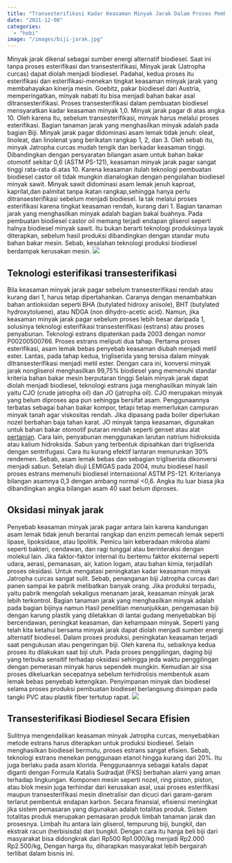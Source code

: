 ```yaml
---
title: "Transesterifikasi Kadar Keasaman Minyak Jarak Dalam Proses Pembuatan Energi Alternatif Biodiesel"
date: "2021-12-08"
categories: 
  - "hobi"
image: "/images/biji-jarak.jpg"
---
```


Minyak jarak dikenal sebagai sumber energi alternatif biodiesel. Saat ini tanpa proses esterifikasi dan transesterifikasi, Minyak jarak (Jatropha curcas) dapat diolah menjadi biodiesel. Padahal, kedua proses itu esterifikasi dan esterifikasi-menekan tingkat keasaman minyak jarak yang membahayakan kinerja mesin. Goebitz, pakar biodiesel dari Austria, memperingatkan, minyak nabati itu bisa menjadi bahan bakar asal ditransesterifikasi. Proses transesterifikasi dalam pembuatan biodiesel mensyaratkan kadar keasaman minyak 1,0. Minyak jarak pagar di atas angka 10. Oleh karena itu, sebelum transesterifikasi, minyak harus melalui proses esterifikasi. Bagian tanaman jarak yang menghasilkan minyak adalah pada bagian Biji. Minyak jarak pagar didominasi asam lemak tidak jenuh: oleat, linoleat, dan linolenat yang berikatan rangkap 1, 2, dan 3. Oleh sebab itu, minyak Jatropha curcas mudah tengik dan berkadar keasaman tinggi. Dibandingkan dengan persyaratan bilangan asam untuk bahan bakar otomotif sekitar 0,6 (ASTM PS-121), keasaman minyak jarak pagar sangat tinggi rata-rata di atas 10. Karena keasaman itulah teknologi pembuatan biodiesel castor oil tidak mungkin dianalogkan dengan pengolahan biodiesel minyak sawit. Minyak sawit didominasi asam lemak jenuh kaproat, kaprilat,dan palmitat tanpa ikatan rangkap,sehingga hanya perlu ditransesterifikasi sebelum menjadi biodiesel. Ia tak melalui proses esterifikasi karena tingkat keasaman rendah, kurang dari 1. Bagian tanaman jarak yang menghasilkan minyak adalah bagian bakal buahnya. Pada pembuatan biodiesel castor oil memang terjadi endapan gliserol seperti halnya biodiesel minyak sawit. Itu bukan berarti teknologi produksinya layak diterapkan, sebelum hasil produksi dibandingkan dengan standar mutu bahan bakar mesin. Sebab, kesalahan teknologi produksi biodiesel berdampak kerusakan mesin. [![](/images/castol-1024x581.jpg)](http://localhost/mitra/wp-content/uploads/2021/12/castol.jpg)

## Teknologi esterifikasi transesterifikasi

Bila keasaman minyak jarak pagar sebelum transesterifikasi rendah atau kurang dari 1, harus tetap dipertahankan. Caranya dengan menambahkan bahan antioksidan seperti BHA (butylated hidroxy anisole), BHT (butylated hydroxytoluene), atau NDGA (non dihydro-acetic acid). Namun, jika keasaman minyak jarak pagar sebelum proses lebih besar daripada 1, solusinya teknologi esterifikasi transesterifikasi (estrans) atau proses penyabunan. Teknologi estrans dipatenkan pada 2003 dengan nomor P00200500766. Proses estrans meliputi dua tahap. Pertama proses esterifikasi, asam lemak bebas penyebab keasaman diubah menjadi metil ester. Lantas, pada tahap kedua, trigliserida yang tersisa dalam minyak ditransesterifikasi menjadi metil ester. Dengan cara ini, konversi minyak jarak nongliserol menghasilkan 99,75% biodiesel yang memenuhi standar kriteria bahan bakar mesin berputaran tinggi Selain minyak jarak dapat diolah menjadi biodiesel, teknologi estrans juga menghasilkan minyak lain yaitu CJO (crude jatropha oil) dan JO (jatropha oil). CJO merupakan minyak yang belum diproses apa pun sehingga bersifat asam. Penggunaannya terbatas sebagai bahan bakar kompor, tetapi tetap memerlukan campuran minyak tanah agar viskositas rendah. Jika dipasang pada boiler diperlukan nozel berbahan baja tahan karat. JO minyak tanpa keasaman, digunakan untuk bahan bakar otomotif putaran rendah seperti genset atau alat [pertanian](http://localhost/mitra/pertanian "pertanian"). Cara lain, penyabunan menggunakan larutan natrium hidroksida atau kalium hidroksida. Sabun yang terbentuk dipisahkan dari trigliserida dengan sentrifugasi. Cara itu kurang efektif lantaran menurunkan 30% rendemen. Sebab, asam lemak bebas dan sebagian trigliserida dikonversi menjadi sabun. Setelah diuji LEMIGAS pada 2004, mutu biodiesel hasil proses estrans memenuhi biodiesel internasional ASTM PS-121. Kriterianya bilangan asamnya 0,3 dengan ambang normal <0,6. Angka itu luar biasa jika dibandingkan angka bilangan asam 40 saat belum diproses.

## Oksidasi minyak jarak

Penyebab keasaman minyak jarak pagar antara lain karena kandungan asam lemak tidak jenuh berantai rangkap dan enzim pemecah lemak seperti lipase, lipoksidase, atau lipolitik. Pemicu lain keberadaan mikroba alami seperti bakteri, cendawan, dan ragi tunggal atau berinteraksi dengan molekul lain. Jika faktor-faktor internal itu bertemu faktor eksternal seperti udara, aerasi, pemanasan, air, kation logam, atau bahan kimia, terjadilah proses oksidasi. Untuk mengatasi peningkatan kadar keasaman minyak Jatropha curcas sangat sulit. Sebab, penanganan biji Jatropha curcas dari panen sampai ke pabrik melibatkan banyak orang. Jika produksi terpadu, yaitu pabrik mengolah sekaligus menanam jarak, keasaman minyak jarak lebih terkontrol. Bagian tanaman jarak yang menghasilkan minyak adalah pada bagian bijinya namun Hasil penelitian menunjukkan, pengemasan biji dengan karung plastik yang diletakkan di lantai gudang menyebabkan biji bercendawan, peningkat keasaman, dan kehampaan minyak. Seperti yang telah kita ketahui bersama minyak jarak dapat diolah menjadi sumber energi alternatif biodiesel. Dalam proses produksi, peningkatan keasaman terjadi saat pengukusan atau pengeringan biji. Oleh karena itu, sebaiknya kedua proses itu dilakukan saat biji utuh. Pada proses penggilingan, daging biji yang terbuka sensitif terhadap oksidasi sehingga jeda waktu penggilingan dengan pemerasan minyak harus sependek mungkin. Kemudian air sisa proses dikeluarkan secepatnya sebelum terhidrolisis membentuk asam lemak bebas penyebab ketengikan. Penyimpanan minyak dan biodiesel selama proses produksi pembuatan biodiesel berlangsung disimpan pada tangki PVC atau plastik fiber tertutup rapat. [![](/images/jarak-1024x576.jpg)](http://localhost/mitra/wp-content/uploads/2021/12/jarak.jpg)

## Transesterifikasi Biodiesel Secara Efisien

Sulitnya mengendalikan keasaman minyak Jatropha curcas, menyebabkan metode estrans harus diterapkan untuk produksi biodiesel. Selain menghasilkan biodiesel bermutu, proses estrans sangat efisien. Sebab, teknologi estrans menekan penggunaan etanol hingga kurang dari 20%. Itu juga berlaku pada asam klorida. Penggunaannya sebagai katalis dapat diganti dengan Formula Katalis Sudradjat (FKS) berbahan alami yang aman terhadap lingkungan. Komponen mesin seperti nozel, ring piston, piston, atau blok mesin juga terhindar dari kerusakan asal, usai proses esterifikasi maupun transesterifikasi mesin dinetralisir dan dicuci dari garam-garam terlarut pembentuk endapan karbon. Secara finansial, efisiensi meningkat jika sistem pemasaran yang digunakan adalah totalitas produk. Sistem totalitas produk merupakan pemasaran produk limbah tanaman jarak dan prosesnya. Limbah itu antara lain gliserol, tempurung biji, bungkil, dan ekstrak racun (herbisisda) dari bungkil. Dengan cara itu harga beli biji dari masyarakat bisa didongkrak dari Rp500 Rp1.000/kg menjadi Rp2.000 Rp2.500/kg, Dengan harga itu, diharapkan masyarakat lebih bergairah terlibat dalam bisnis ini.
